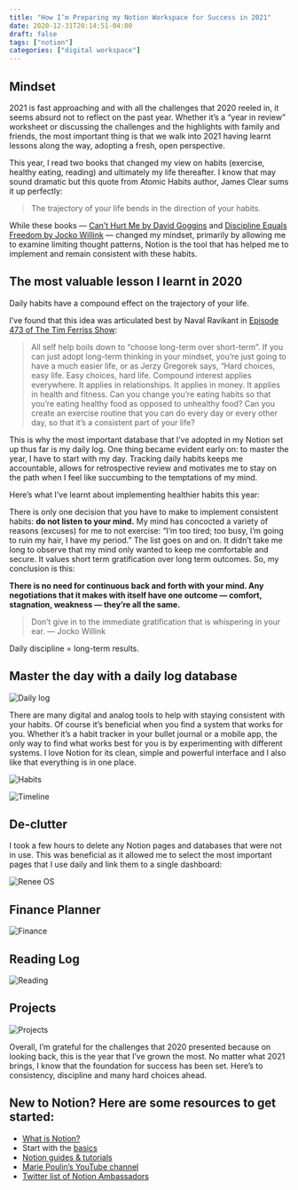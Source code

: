 ```yaml
---
title: "How I’m Preparing my Notion Workspace for Success in 2021"
date: 2020-12-31T20:14:51-04:00
draft: false
tags: ["notion"]
categories: ["digital workspace"]
---
```


## Mindset
2021 is fast approaching and with all the challenges that 2020 reeled in, it seems absurd not to reflect on the past year. Whether it’s a “year in review” worksheet or discussing the challenges and the highlights with family and friends, the most important thing is that we walk into 2021 having learnt lessons along the way, adopting a fresh, open perspective.

This year, I read two books that changed my view on habits (exercise, healthy eating, reading) and ultimately my life thereafter. I know that may sound dramatic but this quote from Atomic Habits author, James Clear sums it up perfectly:

> The trajectory of your life bends in the direction of your habits.

While these books — [Can’t Hurt Me by David Goggins](https://www.amazon.com/Cant-Hurt-Me-Master-Clean-ebook/dp/B085TCV73F/ref=tmm_kin_swatch_0?_encoding=UTF8&qid=1609358048&sr=8-1) and [Discipline Equals Freedom by Jocko Willink](https://www.amazon.com/Discipline-Equals-Freedom-Manual-Mk1-MOD1-ebook/dp/B08CT4JHTG/ref=tmm_kin_swatch_0?_encoding=UTF8&qid=1609358092&sr=8-1) — changed my mindset, primarily by allowing me to examine limiting thought patterns, Notion is the tool that has helped me to implement and remain consistent with these habits.

## The most valuable lesson I learnt in 2020 
Daily habits have a compound effect on the trajectory of your life.

I’ve found that this idea was articulated best by Naval Ravikant in [Episode 473 of The Tim Ferriss Show](https://tim.blog/2020/10/14/naval/):

> All self help boils down to “choose long-term over short-term”. If you can just adopt long-term thinking in your mindset, you’re just going to have a much easier life, or as Jerzy Gregorek says, “Hard choices, easy life. Easy choices, hard life. Compound interest applies everywhere. It applies in relationships. It applies in money. It applies in health and fitness. Can you change you’re eating habits so that you’re eating healthy food as opposed to unhealthy food? Can you create an exercise routine that you can do every day or every other day, so that it’s a consistent part of your life?

This is why the most important database that I’ve adopted in my Notion set up thus far is my daily log. One thing became evident early on: to master the year, I have to start with my day. Tracking daily habits keeps me accountable, allows for retrospective review and motivates me to stay on the path when I feel like succumbing to the temptations of my mind.

Here’s what I’ve learnt about implementing healthier habits this year:

There is only one decision that you have to make to implement consistent habits: **do not listen to your mind.** My mind has concocted a variety of reasons (excuses) for me to not exercise: “I’m too tired; too busy, I’m going to ruin my hair, I have my period.” The list goes on and on. It didn’t take me long to observe that my mind only wanted to keep me comfortable and secure. It values short term gratification over long term outcomes. So, my conclusion is this:

**There is no need for continuous back and forth with your mind. Any negotiations that it makes with itself have one outcome — comfort, stagnation, weakness — they’re all the same.**

> Don’t give in to the immediate gratification that is whispering in your ear. — Jocko Willink

Daily discipline = long-term results.

## Master the day with a daily log database

![Daily log](/posts/05/05-daily-log.png "A snippet of the gallery view for my daily log database, inspired by Marie Poulin")

There are many digital and analog tools to help with staying consistent with your habits. Of course it’s beneficial when you find a system that works for you. Whether it’s a habit tracker in your bullet journal or a mobile app, the only way to find what works best for you is by experimenting with different systems. I love Notion for its clean, simple and powerful interface and I also like that everything is in one place.

![Habits](/posts/05/05-habits.png)

![Timeline](/posts/05/05-timeline.png)

## De-clutter
I took a few hours to delete any Notion pages and databases that were not in use. This was beneficial as it allowed me to select the most important pages that I use daily and link them to a single dashboard:

![Renee OS](/posts/05/05-reneeos.png)

## Finance Planner

![Finance](/posts/05/05-finance.png)

## Reading Log

![Reading](/posts/05/05-reading.png)

## Projects

![Projects](/posts/05/05-projects.png)

Overall, I’m grateful for the challenges that 2020 presented because on looking back, this is the year that I’ve grown the most. No matter what 2021 brings, I know that the foundation for success has been set. Here’s to consistency, discipline and many hard choices ahead.

## New to Notion? Here are some resources to get started:
- [What is Notion?](https://www.notion.so/guides/what-is-notion)
- Start with the [basics](https://www.notion.so/guides/notion-training-the-basics)
- [Notion guides & tutorials](https://www.notion.so/guides)
- [Marie Poulin’s YouTube channel](https://www.youtube.com/@MariePoulin)
- [Twitter list of Notion Ambassadors](https://twitter.com/i/lists/1232541719666642944)